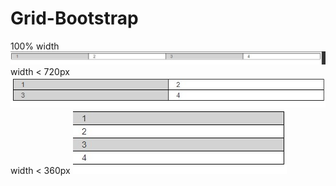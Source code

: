 # Grid-Bootstrap
100% width
![100](https://github.com/Tutorials-Tips-Tricks/Grid-Table-Bootstrap/blob/master/100.jpg)
width < 720px
![2x2](https://github.com/Tutorials-Tips-Tricks/Grid-Table-Bootstrap/blob/master/2x2.jpg)
width < 360px
![360](https://github.com/Tutorials-Tips-Tricks/Grid-Table-Bootstrap/blob/master/360.jpg)

